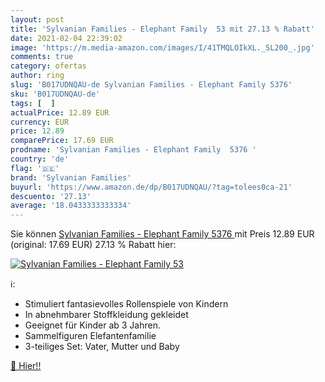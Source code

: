```yaml
---
layout: post
title: 'Sylvanian Families - Elephant Family  53 mit 27.13 % Rabatt'
date: 2021-02-04 22:39:02
image: 'https://m.media-amazon.com/images/I/41TMQLOIkXL._SL200_.jpg'
comments: true
category: ofertas
author: ring
slug: 'B017UDNQAU-de Sylvanian Families - Elephant Family 5376'
sku: 'B017UDNQAU-de'
tags: [  ]
actualPrice: 12.89 EUR
currency: EUR
price: 12.89
comparePrice: 17.69 EUR
prodname: 'Sylvanian Families - Elephant Family  5376 '
country: 'de'
flag: '🇩🇪'
brand: 'Sylvanian Families'
buyurl: 'https://www.amazon.de/dp/B017UDNQAU/?tag=tolees0ca-21'
descuento: '27.13'
average: '18.0433333333334'
---
```


Sie können [Sylvanian Families - Elephant Family  5376 ](https://www.amazon.de/dp/B017UDNQAU/?tag=tolees0ca-21) mit Preis 12.89 EUR (original: 17.69 EUR) 27.13 % Rabatt hier:

[![Sylvanian Families - Elephant Family  53](https://m.media-amazon.com/images/I/41TMQLOIkXL._SL200_.jpg)](https://www.amazon.de/dp/B017UDNQAU/?tag=tolees0ca-21)

ℹ️:

- Stimuliert fantasievolles Rollenspiele von Kindern
- In abnehmbarer Stoffkleidung gekleidet
- Geeignet für Kinder ab 3 Jahren.
- Sammelfiguren Elefantenfamilie
- 3-teiliges Set: Vater, Mutter und Baby

[🛒 Hier!!](https://www.amazon.de/dp/B017UDNQAU/?tag=tolees0ca-21)

